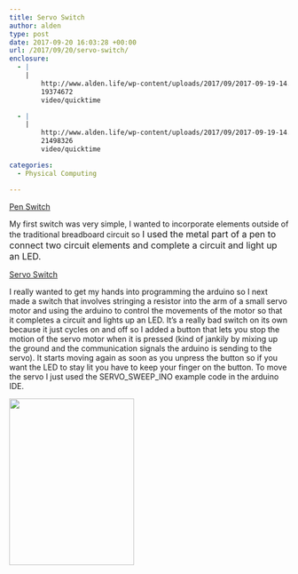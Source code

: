 ```yaml
---
title: Servo Switch
author: alden
type: post
date: 2017-09-20 16:03:28 +00:00
url: /2017/09/20/servo-switch/
enclosure:
  - |
    |
        http://www.alden.life/wp-content/uploads/2017/09/2017-09-19-14.42.04.mov
        19374672
        video/quicktime

  - |
    |
        http://www.alden.life/wp-content/uploads/2017/09/2017-09-19-14.56.05.mov
        21498326
        video/quicktime

categories:
  - Physical Computing

---
```

[Pen Switch][1]

My first switch was very simple, I wanted to incorporate elements outside of the traditional breadboard circuit so <span style="font-size: 1rem;">I used the metal part of a pen to connect two circuit elements and complete a circuit and light up an LED. </span>

[Servo Switch][2]

I really wanted to get my hands into programming the arduino so I next made a switch that involves stringing a resistor into the arm of a small servo motor and using the arduino to control the movements of the motor so that it completes a circuit and lights up an LED. It&#8217;s a really bad switch on its own because it just cycles on and off so I added a button that lets you stop the motion of the servo motor when it is pressed (kind of jankily by mixing up the ground and the communication signals the arduino is sending to the servo). It starts moving again as soon as you unpress the button so if you want the LED to stay lit you have to keep your finger on the button. To move the servo I just used the SERVO\_SWEEP\_INO example code in the arduino IDE.

<img class="alignnone wp-image-147 size-medium" src="http://www.alden.life/wp-content/uploads/2017/09/2017-09-19-15.04.03-e1505923627900-225x300.jpg" alt="" width="225" height="300" srcset="http://www.alden.life/wp-content/uploads/2017/09/2017-09-19-15.04.03-e1505923627900-225x300.jpg 225w, http://www.alden.life/wp-content/uploads/2017/09/2017-09-19-15.04.03-e1505923627900-768x1024.jpg 768w" sizes="(max-width: 225px) 100vw, 225px" />

 [1]: http://www.alden.life/wp-content/uploads/2017/09/2017-09-19-14.42.04.mov
 [2]: http://www.alden.life/wp-content/uploads/2017/09/2017-09-19-14.56.05.mov
